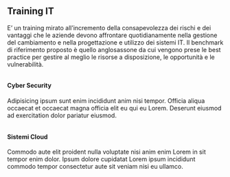 ## Training IT
E’ un training mirato all’incremento della consapevolezza dei rischi e dei vantaggi che le
aziende devono affrontare quotidianamente nella gestione del cambiamento e nella
progettazione e utilizzo dei sistemi IT. Il benchmark di riferimento proposto è quello
anglosassone da cui vengono prese le best practice per gestire al meglio le risorse a
disposizione, le opportunità e le vulnerabilità.

###### <icon name="cyber-security"></icon>

#### Cyber Security
Adipisicing ipsum sunt enim incididunt anim nisi tempor. Officia aliqua occaecat et occaecat magna officia elit eu qui eu Lorem. Deserunt eiusmod ad exercitation dolor pariatur eiusmod.

###### <icon name="cloud-systems"></icon>

#### Sistemi Cloud
Commodo aute elit proident nulla voluptate nisi anim enim Lorem in sit tempor enim dolor. Ipsum dolore cupidatat Lorem ipsum incididunt commodo tempor consectetur aute sit veniam nisi eu ullamco.